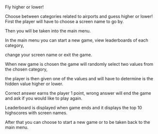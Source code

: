 Fly higher or lower!

Choose between categories related to airports and guess higher or lower!
First the player will have to choose a screen name to go by.

Then you will be taken into the main menu.

In the main menu you can start a new game, view leaderboards of each category,

change your screen name or exit the game.

When new game is chosen the game will randomly select two values from the chosen category,

the player is then given one of the values and will have to determine is the hidden value higher or lower.

Correct answer earns the player 1 point, wrong answer will end the game and ask if you would like to play again.

Leaderboard is displayed when game ends and it displays the top 10 highscores with screen names.

After that you can choose to start a new game or to be taken back to the main menu.